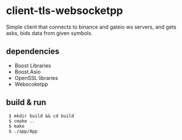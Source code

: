 # client-tls-websocketpp
Simple client that connects to binance and gateio ws servers, and gets asks, bids data from given symbols.

## dependencies

* Boost Libraries
* Boost.Asio
* OpenSSL libraries
* Webscoketpp

## build & run
```
 $ mkdir build && cd build
 $ cmake ..
 $ make
 $ ./app/App
```
